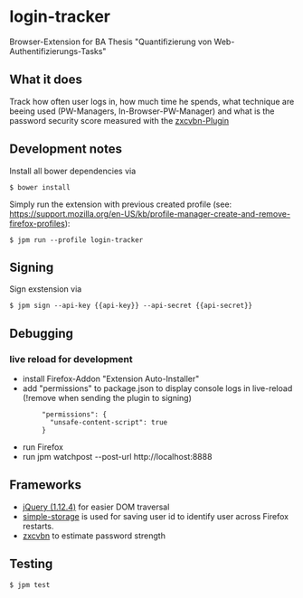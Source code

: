 # login-tracker
Browser-Extension for BA Thesis "Quantifizierung von Web-Authentifizierungs-Tasks"

## What it does
Track how often user logs in, how much time he spends, what technique are beeing used (PW-Managers, In-Browser-PW-Manager) and what is the password security score 
measured with the [zxcvbn-Plugin](https://github.com/dropbox/zxcvbn)   

## Development notes

Install all bower dependencies via
 
    $ bower install

Simply run the extension with previous created profile (see: https://support.mozilla.org/en-US/kb/profile-manager-create-and-remove-firefox-profiles):

    $ jpm run --profile login-tracker


## Signing

Sign exstension via 

    $ jpm sign --api-key {{api-key}} --api-secret {{api-secret}}

## Debugging
### live reload for development

- install Firefox-Addon "Extension Auto-Installer"
- add "permissions" to package.json to display console logs in live-reload (!remove when sending the plugin to signing)
```
        "permissions": {
          "unsafe-content-script": true
        }
```
- run Firefox 
- run 
    jpm watchpost --post-url http://localhost:8888


## Frameworks

* [jQuery (1.12.4)](https://jquery.com/) for easier DOM traversal
* [simple-storage](https://developer.mozilla.org/en-US/Add-ons/SDK/High-Level_APIs/simple-storage) is used for saving user id to identify user across Firefox restarts.
* [zxcvbn](https://github.com/dropbox/zxcvbn) to estimate password strength

## Testing

    $ jpm test
